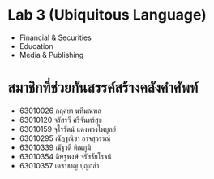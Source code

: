 # Lab 3 (Ubiquitous Language)
- Financial & Securities
- Education
- Media & Publishing


# สมาชิกที่ช่วยกันสรรค์สร้างคลังคำศัพท์
- 63010026 กฤศยา นทีมณฑล
- 63010120 จรัสรวี ศรีจันทร์สุข
- 63010159 จุไรรัตน์ แดงพวงไพบูลย์
- 63010295 ณัฎฐณิชา อาจสุวรรณ์
- 63010339 ณัฐวดี ติณภูมิ
- 63010354 ดิษฐพงษ์ จรัสชัยโรจน์
- 63010357 เดชาชาญ บุญกล่ำ